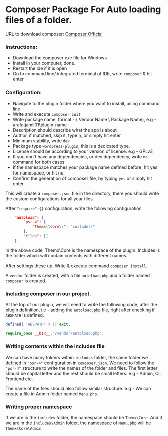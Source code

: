 # Composer Package For Auto loading files of a folder.

URL to download composer: [Composer Official](https://getcomposer.org/download/)

### Instructions:

- Download the composer exe file for Windows
- Install in your computer, done.
- Restart the ide if it is open
- Go to command line/ integrated terminal of IDE, write `composer` & hit enter

### Configuration:

- Navigate to the plugin folder where you want to install, using command line
- Write and execute `composer init`
- Write package name, format - ( Vendor Name \ Package Name), e.g - arafatjamil01\plugin-name
- Description should describe what the app is about
- Author, if matched, skip it, type n, or simply hit enter
- Minimum stability, write `dev`
- Package type `wordpress-plugin`, this is a dedicated type.
- License should be according to your version of license. e.g - GPLv3
- If you don't have any dependencies, or dev dependency, write `no` command for both cases
- If the namespace matches your package name defined before, hit yes for namespace, or hit no.
- Confirm the generation of composer file, by typing `yes` or simply hit enter.

This will create a `composer.json` file in the directory, there you should write the custom configurations for all your files.

After `"require":{}` configuration, write the following configuration

```json
    "autoload": {
        "psr-4": {
            "Themx\\Core\\": "includes/"
        },
        "files": []
    }
```
In the above code, Themx\Core is the namespace of the plugin. Includes is the folder which will contain contents with different names. 

After settings these up. Write & execute command `composer install`.

A `vendor` folder is created, with a file `autoload.php` and a folder named `composer` is created.

### Including composer in our project.

At the top of our plugin, we will need to write the following code, after the plugin definition, i.e - adding the `autoload.php` file, right after checking if `ABSPATH` is defined.

```php
defined( 'ABSPATH' ) || exit;

require_once __DIR__.'/vendor/autoload.php';
```

### Writing contents within the includes file

We can have many folders within `includes` folder, the same folder we defined in `"psr-4"` configuration in `composer.json`. We need to follow the `"psr-4"` structure to write the names of the 
folder and files. The first letter should be capital letter and the rest should be small letters. e.g - Admin, Cli, Frontend etc.

The name of the files should also follow similar structure. e.g - We can create a file in Admin folder named `Menu.php`.

### Writing proper namespace

If we are in the `includes` folder, the namespace should be `Themx\Core`. And if we are in the `includes\Admin` folder, the namespace of `Menu.php` will be `Themx\Core\Admin`.
